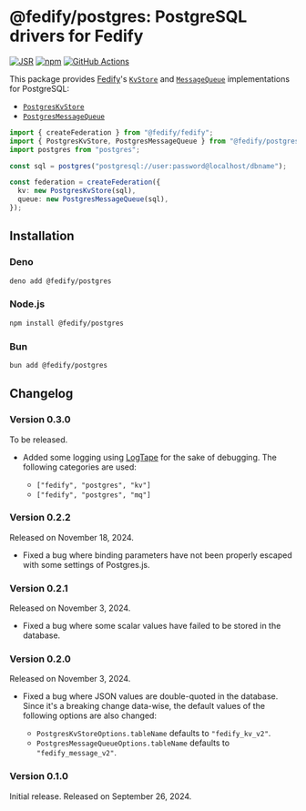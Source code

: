 <!-- deno-fmt-ignore-file -->

@fedify/postgres: PostgreSQL drivers for Fedify
===============================================

[![JSR][JSR badge]][JSR]
[![npm][npm badge]][npm]
[![GitHub Actions][GitHub Actions badge]][GitHub Actions]

This package provides [Fedify]'s [`KvStore`] and [`MessageQueue`]
implementations for PostgreSQL:

 -  [`PostgresKvStore`]
 -  [`PostgresMessageQueue`]

~~~~ typescript
import { createFederation } from "@fedify/fedify";
import { PostgresKvStore, PostgresMessageQueue } from "@fedify/postgres";
import postgres from "postgres";

const sql = postgres("postgresql://user:password@localhost/dbname");

const federation = createFederation({
  kv: new PostgresKvStore(sql),
  queue: new PostgresMessageQueue(sql),
});
~~~~

[JSR]: https://jsr.io/@fedify/postgres
[JSR badge]: https://jsr.io/badges/@fedify/postgres
[npm]: https://www.npmjs.com/package/@fedify/postgres
[npm badge]: https://img.shields.io/npm/v/@fedify/postgres?logo=npm
[GitHub Actions]: https://github.com/fedify-dev/postgres/actions/workflows/main.yaml
[GitHub Actions badge]: https://github.com/fedify-dev/postgres/actions/workflows/main.yaml/badge.svg
[Fedify]: https://fedify.dev/
[`KvStore`]: https://jsr.io/@fedify/fedify/doc/federation/~/KvStore
[`MessageQueue`]: https://jsr.io/@fedify/fedify/doc/federation/~/MessageQueue
[`PostgresKvStore`]: https://jsr.io/@fedify/postgres/doc/federation/~/PostgresKvStore
[`PostgresMessageQueue`]: https://jsr.io/@fedify/postgres/doc/federation/~/PostgresMessageQueue


Installation
------------

### Deno

~~~~ sh
deno add @fedify/postgres
~~~~

### Node.js

~~~~ sh
npm install @fedify/postgres
~~~~

### Bun

~~~~ sh
bun add @fedify/postgres
~~~~


Changelog
---------

### Version 0.3.0

To be released.

 -  Added some logging using [LogTape] for the sake of debugging.  The following
    categories are used:

     -  `["fedify", "postgres", "kv"]`
     -  `["fedify", "postgres", "mq"]`

[LogTape]: https://logtape.org/

### Version 0.2.2

Released on November 18, 2024.

 -  Fixed a bug where binding parameters have not been properly escaped with
    some settings of Postgres.js.

### Version 0.2.1

Released on November 3, 2024.

 -  Fixed a bug where some scalar values have failed to be stored in the
    database.

### Version 0.2.0

Released on November 3, 2024.

 -  Fixed a bug where JSON values are double-quoted in the database.  Since it's
    a breaking change data-wise, the default values of the following options
    are also changed:

     -  `PostgresKvStoreOptions.tableName` defaults to `"fedify_kv_v2"`.
     -  `PostgresMessageQueueOptions.tableName` defaults to
        `"fedify_message_v2"`.

### Version 0.1.0

Initial release.  Released on September 26, 2024.
